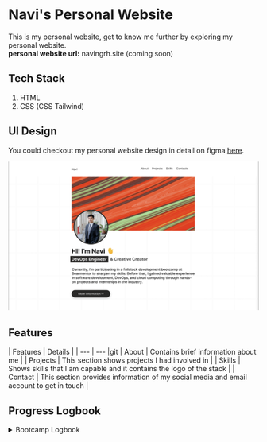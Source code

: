 # Navi's Personal Website

This is my personal website, get to know me further by exploring my personal website.<br>
**personal website url:** navingrh.site (coming soon)

## Tech Stack
1. HTML
2. CSS (CSS Tailwind)

## UI Design
You could checkout my personal website design in detail on figma [here](https://www.figma.com/design/wRJf3MDjBKg19fEjc6XMdH/Personal-Website?node-id=0-1&t=3r0wuIeYcBBtKK5Y-0).

![Landing Page](/assets/image.png)

## Features
| Features | Details |
| --- | --- |git 
| About | Contains brief information about me |
| Projects | This section shows projects I had involved in |
| Skills | Shows skills that I am capable and it contains the logo of the stack |
| Contact | This section provides information of my social media and email account to get in touch | 

## Progress Logbook
<details>
<summary> Bootcamp Logbook </summary>

| Day | Progress |
| --- | --- |
| Day 1 | <ul><li>Introduction with mentors and members</li><li>Professional career</li></ul> |
| Day 2 | <ul><li>Learning the difference between Website vs Web App</li><li>Basics of Web Design</li><li>UI vs UX</li><li>Process of designing platform starting from skretch, wireframe, mockup, dan Prototype</li><li>Introduction to Figma</li><li>**Task Day 2:** Design Personal Website on Figma</li></ul> |
| Day 3 | <ul><li>Introduction to various operating systems</li><li>Brief several types of code editors for software development</li><li>Learning about Markdown</li><li>**Task Day 3:** Writing Markdown about Personal Website on README.md</li></ul> |
| Day 4 | <ul><li>Introduction to terminal on various operating systems</li><li>Introduction to Git and Git Workflow</li><li>Demo Git Workflow</li><li>**Task Day 4:** Demo Git Workflow and pushing task to github</li></ul> |

</details>

